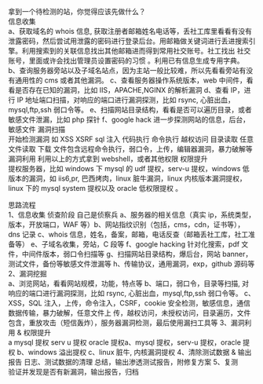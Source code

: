 拿到⼀个待检测的站，你觉得应该先做什么？  
 信息收集  
a、获取域名的 whois 信息, 获取注册者邮箱姓名电话等，丢社⼯库⾥看看有没有泄露密码，然后尝试⽤泄露的密码进⾏登录后台。⽤邮箱做关键词进⾏丢进搜索引擎。利⽤搜索到的关联信息找出其他邮箱进⽽得到常⽤社交账号。社⼯找出
社交账号，⾥⾯或许会找出管理员设置密码的习惯 。利⽤已有信息⽣成专⽤字典。
b、查询服务器旁站以及⼦域名站点，因为主站⼀般⽐较难，所以先看看旁站有没有通⽤性的 cms 或者其他漏洞。
c、查看服务器操作系统版本，web 中间件，看看是否存在已知的漏洞，⽐如 IIS，APACHE,NGINX 的解析漏洞
d、查看 IP，进⾏ IP 地址端⼝扫描，对响应的端⼝进⾏漏洞探测，⽐如 rsync, ⼼脏出⾎，mysql,ftp,ssh 弱⼝令等。
e、扫描⽹站⽬录结构，看看是否可以遍历⽬录，或者敏感⽂件泄漏，⽐如 php 探针
f、google hack 进⼀步探测⽹站的信息，后台，敏感⽂件
 漏洞扫描  
 	开始检测漏洞 如 XSS XSRF sql 注⼊ 代码执⾏ 命令执⾏ 越权访问 ⽬录读取 任意⽂件读取 下载 ⽂件包含远程命令执⾏，弱⼝令，上传，编辑器漏洞，暴⼒破解等 
漏洞利⽤
 	利⽤以上的⽅式拿到 webshell，或者其他权限
权限提升  
 提权服务器，⽐如 windows 下 mysql 的 udf 提权，serv-u 提权，windows 低版本的漏洞，如 iis6,pr, 巴⻄烤⾁，linux 脏⽜漏洞，linux 内核版本漏洞提权，linux 下的 mysql system 提权以及 oracle 低权限提权 。


思路流程  
 1、信息收集  侦查阶段 自己是侦察兵
a、服务器的相关信息（真实 ip，系统类型，版本，开放端⼝，WAF 等）b、⽹站指纹识别（包括，cms，cdn，证书等），dns 记录
c、whois 信息，姓名，备案，邮箱，电话反查（邮箱丢社⼯库，社⼯准备等）
e、⼦域名收集，旁站，C 段等
f、google hacking 针对化搜索，pdf ⽂件，中间件版本，弱⼝令扫描等
g、扫描⽹站⽬录结构，爆后台，⽹站 banner，测试⽂件，备份等敏感⽂件泄漏等
h、传输协议，通⽤漏洞，exp，github 源码等
 2、漏洞挖掘  
a、浏览⽹站，看看⽹站规模，功能，特点等
b、端⼝，弱⼝令，⽬录等扫描, 对响应的端⼝进⾏漏洞探测，⽐如 rsync, ⼼脏出⾎，mysql,ftp,ssh 弱⼝令等。
c、XSS，SQL 注⼊，上传，命令注⼊，CSRF，cookie 安全检测，敏感信息，通信数据传输，暴⼒破解，任意⽂件上
传，越权访问，未授权访问，⽬录遍历，⽂件 包含，重放攻击（短信轰炸），服务器漏洞检测，最后使⽤漏扫⼯具等
 3、漏洞利⽤ & 权限提升  
a mysql 提权 serv u 提权 oracle 提权a、mysql 提权，serv-u 提权，oracle 提权
b、windows 溢出提权
c、linux 脏⽜, 内核漏洞提权
4、清除测试数据 & 输出报告
⽇志、测试数据的清理
总结，输出渗透测试报告，附修复⽅案
5、复测  
 验证并发现是否有新漏洞，输出报告，归档  